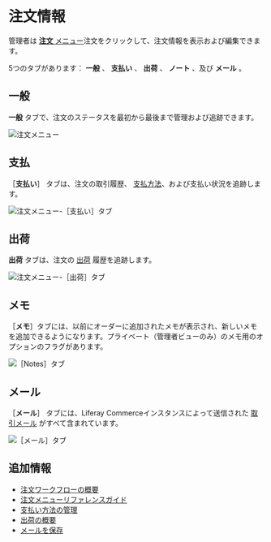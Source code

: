 # 注文情報

管理者は [**注文** メニュー](./orders-menu-reference-guide.md)注文をクリックして、注文情報を表示および編集できます。

5つのタブがあります： **一般** 、 **支払い** 、 **出荷** 、 **ノート** 、及び **メール** 。

## 一般

**一般** タブで、注文のステータスを最初から最後まで管理および追跡できます。

![注文メニュー](./order-information/images/01.png)

## 支払

［**支払い**］ タブは、注文の取引履歴、 [支払方法](../../store-management/configuring-payment-methods/managing-payment-methods.md)、および支払い状況を追跡します。

![注文メニュー-［支払い］タブ](./order-information/images/02.png)

## 出荷

**出荷** タブは、注文の [出荷](../shipments/introduction-to-shipments.md) 履歴を追跡します。

![注文メニュー-［出荷］タブ](./order-information/images/03.png)

## メモ

［**メモ**］タブには、以前にオーダーに追加されたメモが表示され、新しいメモを追加できるようになります。プライベート（管理者ビューのみ）のメモ用のオプションのフラグがあります。

![［Notes］タブ](./order-information/images/04.png)

## メール

［**メール**］ タブには、Liferay Commerceインスタンスによって送信された [取引メール](../../store-management/sending-emails/store-emails.md) がすべて含まれています。

![［メール］タブ](./order-information/images/05.png)

## 追加情報

* [注文ワークフローの概要](../order-workflows/introduction-to-order-workflows.md)
* [注文メニューリファレンスガイド](./orders-menu-reference-guide.md)
* [支払い方法の管理](../../store-management/configuring-payment-methods/managing-payment-methods.md)
* [出荷の概要](../shipments/introduction-to-shipments.md)
* [メールを保存](../../store-management/sending-emails/store-emails.md)
